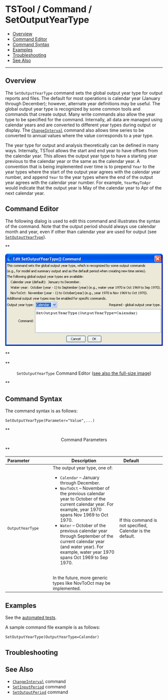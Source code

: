 # TSTool / Command / SetOutputYearType #

* [Overview](#overview)
* [Command Editor](#command-editor)
* [Command Syntax](#command-syntax)
* [Examples](#examples)
* [Troubleshooting](#troubleshooting)
* [See Also](#see-also)

-------------------------

## Overview ##

The `SetOutputYearType` command sets the global output year type for output reports and files.
The default for most operations is calendar year (January through December);
however, alternate year definitions may be useful.
The global output year type is recognized by some common tools and commands that create output.
Many write commands also allow the year type to be specified for the command.
Internally, all data are managed using calendar years and are converted to different year types during output or display.
The [`ChangeInterval`](../ChangeInterval/ChangeInterval.md) command also allows
time series to be converted to annual values where the value corresponds to a year type.

The year type for output and analysis theoretically can be defined in many ways.
Internally, TSTool allows the start and end year to have offsets from the calendar year.
This allows the output year type to have a starting year previous to the calendar year or the same as the calendar year.
A convention that is being implemented over time is to prepend `Year` to the year types where
the start of the output year agrees with the calendar year number,
and append `Year` to the year types where the end of the output year agrees with the calendar year number.
For example, `YearMayToApr` would indicate that the output year is May of the calendar year to Apr of the next calendar year.

## Command Editor ##

The following dialog is used to edit this command and illustrates the syntax of the command.
Note that the output period should always use calendar month and year,
even if other than calendar year are used for output (see [`SetOutputYearType`](../SetOutputYearType/SetOutputYearType.md)).

**<p style="text-align: center;">
![SetOutputYearType](SetOutputYearType.png)
</p>**

**<p style="text-align: center;">
`SetOutputYearType` Command Editor (<a href="../SetOutputYearType.png">see also the full-size image</a>)
</p>**

## Command Syntax ##

The command syntax is as follows:

```text
SetOutputYearType(Parameter="Value",...)
```
**<p style="text-align: center;">
Command Parameters
</p>**

| **Parameter**&nbsp;&nbsp;&nbsp;&nbsp;&nbsp;&nbsp;&nbsp;&nbsp;&nbsp;&nbsp;&nbsp;&nbsp;&nbsp;&nbsp;&nbsp;&nbsp; | **Description** | **Default**&nbsp;&nbsp;&nbsp;&nbsp;&nbsp;&nbsp;&nbsp;&nbsp;&nbsp;&nbsp;&nbsp;&nbsp;&nbsp;&nbsp;&nbsp; |
| --------------|-----------------|----------------- |
|`OutputYearType`|The output year type, one of:<ul><li>`Calendar` – January through December.</li><li>`NovToOct` – November of the previous calendar year to October of the current calendar year.  For example, year 1970 spans Nov 1969 to Oct 1970.</li><li>`Water` – October of the previous calendar year through September of the current calendar year (and water year).  For example, water year 1970 spans Oct 1969 to Sep 1970.</li></ul><br>In the future, more generic types like NovToOct may be implemented.|If this command is not specified, Calendar is the default.|

## Examples ##

See the [automated tests](https://github.com/OpenCDSS/cdss-app-tstool-test/tree/master/test/regression/commands/general/SetOutputYearType).

A sample command file example is as follows:

```
SetOutputYearType(OutputYearType=Calendar)
```

## Troubleshooting ##

## See Also ##

* [`ChangeInterval`](../ChangeInterval/ChangeInterval.md) command
* [`SetInputPeriod`](../SetInputPeriod/SetInputPeriod.md) command
* [`SetOutputPeriod`](../SetOutputPeriod/SetOutputPeriod.md) command
